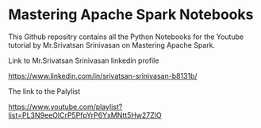 # Mastering Apache Spark Notebooks

This Github repositry contains all the Python Notebooks for the Youtube tutorial by Mr.Srivatsan Srinivasan on Mastering Apache Spark.

Link to Mr.Srivatsan Srinivasan linkedin profile

https://www.linkedin.com/in/srivatsan-srinivasan-b8131b/

The link to the Palylist

https://www.youtube.com/playlist?list=PL3N9eeOlCrP5PfpYrP6YxMNtt5Hw27ZlO

